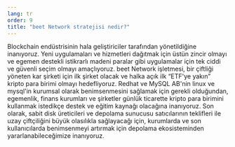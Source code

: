 ```yaml
---
lang: tr
order: 9
title: "beet Network stratejisi nedir?"
---
```


Blockchain endüstrisinin hala geliştiriciler tarafından yönetildiğine inanıyoruz. Yeni uygulamaları ve hizmetleri dağıtmak için üstün zincir olmayı ve egemen destekli istikrarlı madeni paralar gibi uygulamalar için tek ciddi ve güvenli seçim olmayı amaçlıyoruz. beet Network işletmesi, bir çiftliği yöneten kar şirketi için ilk şirket olacak ve halka açık ilk “ETF'ye yakın” kripto para birimi olmayı hedefliyoruz. Redhat ve MySQL AB'nin linux ve mysql'in kurumsal olarak benimsenmesini sağlamak için gerekli olduğundan, egemenlik, finans kurumları ve şirketler günlük ticarette kripto para birimini kullanmak istedikçe destek ve eğitim kaynağı olacağına inanıyoruz. Son olarak, sabit disk üreticileri ve depolama sunucusu satıcılarının teklifleri ile uzay çiftçiliğini büyük olasılıkla sağlayacağı için, kurumlarda ve son kullanıcılarda benimsenmeyi artırmak için depolama ekosisteminden yararlanabileceğimize inanıyoruz.
